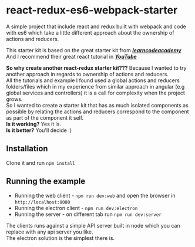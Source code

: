 # react-redux-es6-webpack-starter
A simple project that include react and redux built with webpack and code with es6 which take a little different approach about the ownership of actions and reducers.

This starter kit is based on the great starter kit from [***learncodeacademy***](https://github.com/learncodeacademy/react-js-tutorials)
And I recommend their great react tutorial in [***YouTube***](https://www.youtube.com/playlist?list=PLoYCgNOIyGABj2GQSlDRjgvXtqfDxKm5b)

**So why create another react-redux starter kit???** Because I wanted to try another approach in regards to ownership of actions and reducers.  
All the tutorials and example I found used a global actions and reducers folders/files which in my experience from similar approach in angular (e.g global services and controllers) it is a call for complexity when the project grows.  
So I wanted to create a starter kit that has as much isolated components as possible by relating the actions and reducers correspond to the component as part of the component it self.  
**Is it working?** Yes it is.  
**Is it better?** You'll decide :)  
## Installation
Clone it and run ``npm install``
## Running the example
 - Running the web client - ``npm run dev:web`` and open the browser in ``http://localhost:8080``
 - Running the electron client - ``npm run dev:electron``
 - Running the server - on different tab run ``npm run dev:server``

The clients runs against a simple API server built in node which you can replace with any api server you like.  
The electron solution is the simplest there is.